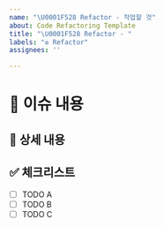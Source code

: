 ```yaml
---
name: "\U0001F528 Refactor - 작업할 것"
about: Code Refactoring Template
title: "\U0001F528 Refactor - "
labels: "♻️ Refactor"
assignees: ''

---
```


# 📄 이슈 내용

<!--- 기능에 대한 요약 설명을 작성해 주세요. -->

## 📝 상세 내용

<!--- 기능 추가와 관련된 상세 내용을 작성해 주세요. -->

## ✅ 체크리스트

- [ ] TODO A
- [ ] TODO B
- [ ] TODO C
